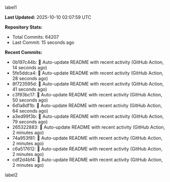 
label1 
<!-- ACTIVITY_START -->
**Last Updated:** 2025-10-10 02:07:59 UTC

**Repository Stats:**
- Total Commits: 64207
- Last Commit: 15 seconds ago

**Recent Commits:**
- 0b197c44b: 🤖 Auto-update README with recent activity (GitHub Action, 14 seconds ago)
- 5fe5ddca4: 🤖 Auto-update README with recent activity (GitHub Action, 28 seconds ago)
- 8f723595d: 🤖 Auto-update README with recent activity (GitHub Action, 41 seconds ago)
- c3f93bc17: 🤖 Auto-update README with recent activity (GitHub Action, 50 seconds ago)
- 6d1a8df1b: 🤖 Auto-update README with recent activity (GitHub Action, 64 seconds ago)
- a3ed99f3b: 🤖 Auto-update README with recent activity (GitHub Action, 79 seconds ago)
- 265322883: 🤖 Auto-update README with recent activity (GitHub Action, 2 minutes ago)
- 74a953f81: 🤖 Auto-update README with recent activity (GitHub Action, 2 minutes ago)
- c6a517612: 🤖 Auto-update README with recent activity (GitHub Action, 2 minutes ago)
- cdf2d4bf4: 🤖 Auto-update README with recent activity (GitHub Action, 2 minutes ago)
<!-- ACTIVITY_END -->

label2
